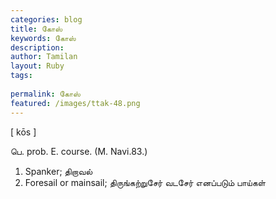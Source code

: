 ```yaml
---
categories: blog
title: கோஸ்
keywords: கோஸ்
description: 
author: Tamilan
layout: Ruby
tags: 
 
permalink: கோஸ்
featured: /images/ttak-48.png
---
```

  
[ kōs ]  
  
பெ. prob. E. course. (M. Navi.83.)  
1. Spanker; திறாவல்  
2. Foresail or mainsail; திருங்கற்றுசேர் வடசேர் எனப்படும் பாய்கள்